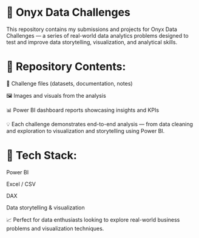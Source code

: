 # 🧠 Onyx Data Challenges

This repository contains my submissions and projects for Onyx Data Challenges — a series of real-world data analytics problems designed to test and improve data storytelling, visualization, and analytical skills.

# 📂 Repository Contents:

📄 Challenge files (datasets, documentation, notes)

🖼️ Images and visuals from the analysis

📊 Power BI dashboard reports showcasing insights and KPIs

💡 Each challenge demonstrates end-to-end analysis — from data cleaning and exploration to visualization and storytelling using Power BI.

# 🚀 Tech Stack:

Power BI

Excel / CSV

DAX

Data storytelling & visualization

📈 Perfect for data enthusiasts looking to explore real-world business problems and visualization techniques.
